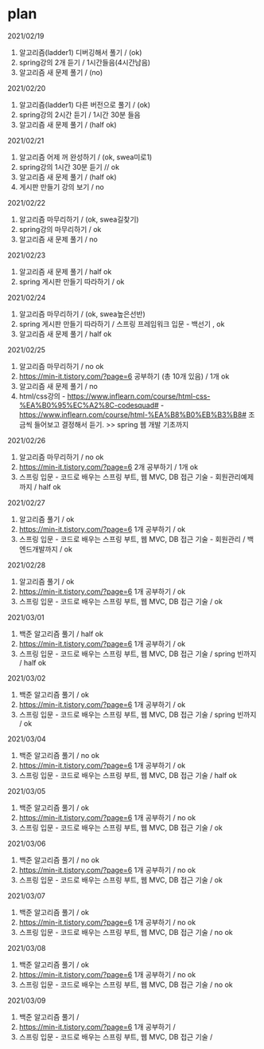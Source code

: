 # plan

2021/02/19

1. 알고리즘(ladder1) 디버깅해서 풀기 /  (ok)
2. spring강의 2개 듣기 / 1시간들음(4시간남음)
3. 알고리즘 새 문제 풀기 / (no)

2021/02/20

1. 알고리즘(ladder1) 다른 버전으로 풀기 / (ok)
2. spring강의 2시간 듣기 / 1시간 30분 들음
3. 알고리즘 새 문제 풀기 / (half ok)


2021/02/21
1. 알고리즘 어제 꺼 완성하기 / (ok, swea미로1)
2. spring강의 1시간 30분 듣기 // ok 
3. 알고리즘 새 문제 풀기 / (half ok)
4. 게시판 만들기 강의 보기 / no

2021/02/22
1. 알고리즘 마무리하기 / (ok, swea길찾기)
2. spring강의 마무리하기 / ok
3. 알고리즘 새 문제 풀기 / no


2021/02/23
1. 알고리즘 새 문제 풀기 / half ok
2. spring 게시판 만들기 따라하기 / ok

2021/02/24
1. 알고리즘 마무리하기 / (ok, swea높은선반)
2. spring 게시판 만들기 따라하기 / 스프링 프레임워크 입문 - 백선기 , ok
3. 알고리즘 새 문제 풀기 / half ok

2021/02/25
1. 알고리즘 마무리하기 / no ok
2. https://min-it.tistory.com/?page=6 공부하기 (총 10개 있음) / 1개 ok
3. 알고리즘 새 문제 풀기 / no
4. html/css강의 - https://www.inflearn.com/course/html-css-%EA%B0%95%EC%A2%8C-codesquad#
                - https://www.inflearn.com/course/html-%EA%B8%B0%EB%B3%B8# 조금씩 들어보고 결정해서 듣기. >> spring 웹 개발 기초까지
               

2021/02/26
1. 알고리즘 마무리하기 / no ok
2.  https://min-it.tistory.com/?page=6 2개 공부하기 / 1개 ok
3.  스프링 입문 - 코드로 배우는 스프링 부트, 웹 MVC, DB 접근 기술 - 회원관리예제까지 / half ok

2021/02/27
1. 알고리즘 풀기 / ok
2. https://min-it.tistory.com/?page=6 1개 공부하기 / ok
3. 스프링 입문 - 코드로 배우는 스프링 부트, 웹 MVC, DB 접근 기술 - 회원관리 / 백엔드개발까지 / ok
     
2021/02/28
1. 알고리즘 풀기 / ok
2. https://min-it.tistory.com/?page=6 1개 공부하기 / ok
3. 스프링 입문 - 코드로 배우는 스프링 부트, 웹 MVC, DB 접근 기술 / ok

2021/03/01
1. 백준 알고리즘 풀기 / half ok
2. https://min-it.tistory.com/?page=6 1개 공부하기 / ok
3. 스프링 입문 - 코드로 배우는 스프링 부트, 웹 MVC, DB 접근 기술 / spring 빈까지 / half ok

2021/03/02
1. 백준 알고리즘 풀기 / ok
2. https://min-it.tistory.com/?page=6 1개 공부하기 / ok
3. 스프링 입문 - 코드로 배우는 스프링 부트, 웹 MVC, DB 접근 기술 / spring 빈까지 / ok

2021/03/04
1. 백준 알고리즘 풀기 / no ok
2. https://min-it.tistory.com/?page=6 1개 공부하기 / ok  
3. 스프링 입문 - 코드로 배우는 스프링 부트, 웹 MVC, DB 접근 기술 / half ok

2021/03/05
1. 백준 알고리즘 풀기 / ok
2. https://min-it.tistory.com/?page=6 1개 공부하기 / no ok
3. 스프링 입문 - 코드로 배우는 스프링 부트, 웹 MVC, DB 접근 기술 / ok
     
2021/03/06
1. 백준 알고리즘 풀기 / no ok
2. https://min-it.tistory.com/?page=6 1개 공부하기 / no ok
3. 스프링 입문 - 코드로 배우는 스프링 부트, 웹 MVC, DB 접근 기술 / ok

2021/03/07
1. 백준 알고리즘 풀기 / ok
2. https://min-it.tistory.com/?page=6 1개 공부하기 / no ok
3. 스프링 입문 - 코드로 배우는 스프링 부트, 웹 MVC, DB 접근 기술 / no ok

2021/03/08
1. 백준 알고리즘 풀기 / ok
2. https://min-it.tistory.com/?page=6 1개 공부하기 / no ok
3. 스프링 입문 - 코드로 배우는 스프링 부트, 웹 MVC, DB 접근 기술 / no ok

2021/03/09
1. 백준 알고리즘 풀기 / 
2. https://min-it.tistory.com/?page=6 1개 공부하기 / 
3. 스프링 입문 - 코드로 배우는 스프링 부트, 웹 MVC, DB 접근 기술 /
